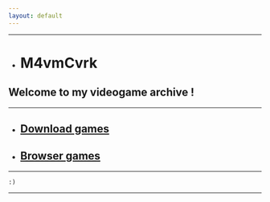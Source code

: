 ```yaml
---
layout: default
---
```


* * *

*   # M4vmCvrk
## Welcome to my videogame archive !

* * *

*   ## [Download games](/games/gamesMD.md)

*   ## [Browser games](/browser/games.md)

* * *

```
:)
```

* * *